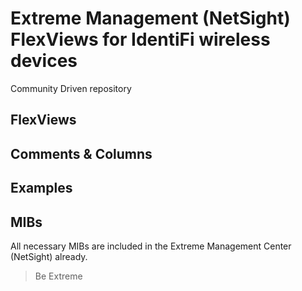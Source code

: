 # Extreme Management (NetSight) FlexViews for IdentiFi wireless devices

Community Driven repository


## FlexViews

## Comments & Columns

## Examples

## MIBs
All necessary MIBs are included in the Extreme Management Center (NetSight) already.

>Be Extreme